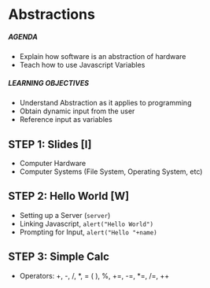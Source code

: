 # Abstractions

##### AGENDA
- Explain how software is an abstraction of hardware
- Teach how to use Javascript Variables

##### LEARNING OBJECTIVES
- Understand Abstraction as it applies to programming
- Obtain dynamic input from the user
- Reference input as variables

## STEP 1: Slides [I]
- Computer Hardware
- Computer Systems (File System, Operating System, etc)

## STEP 2: Hello World [W]
- Setting up a Server (`server`)
- Linking Javascript, `alert("Hello World")`
- Prompting for Input, `alert("Hello "+name)`

## STEP 3: Simple Calc
- Operators: +, -, /, *, = ( ), %, +=, -=, *=, /=, ++
